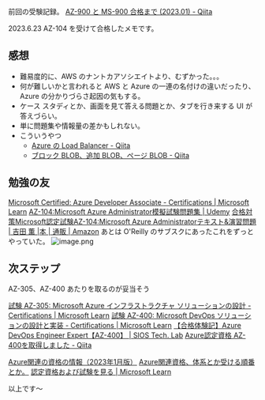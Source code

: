 前回の受験記録。
[AZ-900 と MS-900 合格まで (2023.01) - Qiita](https://qiita.com/e99h2121/items/4ee69f047e555990065d)

2023.6.23 AZ-104 を受けて合格したメモです。

## 感想
- 難易度的に、AWS のナントカアソシエイトより、むずかった。。。
- 何が難しいかと言われると AWS と Azure の一連の名付けの違いだったり、Azure の分かりづらさ起因の気もする。
- ケース スタディとか、画面を見て答える問題とか、タブを行き来する UI が答えづらい。
- 単に問題集や情報量の差かもしれない。
- こういうやつ
    - [Azure の Load Balancer - Qiita](https://qiita.com/e99h2121/items/61121923a500391c76bc)
    - [ブロック BLOB、追加 BLOB、ページ BLOB - Qiita](https://qiita.com/e99h2121/items/30fccc49b38001a3d368)


## 勉強の友

[Microsoft Certified: Azure Developer Associate - Certifications | Microsoft Learn](https://learn.microsoft.com/ja-jp/certifications/azure-developer/)
[AZ-104:Microsoft Azure Administrator模擬試験問題集 | Udemy](https://www.udemy.com/course/az-104azure-administrator-associate/)
[合格対策Microsoft認定試験AZ-104:Microsoft Azure Administratorテキスト&演習問題 | 吉田 薫 |本 | 通販 | Amazon](https://www.amazon.co.jp/%E5%90%88%E6%A0%BC%E5%AF%BE%E7%AD%96Microsoft%E8%AA%8D%E5%AE%9A%E8%A9%A6%E9%A8%93AZ-104-Microsoft-Azure-Administrator%E3%83%86%E3%82%AD%E3%82%B9%E3%83%88-%E6%BC%94%E7%BF%92%E5%95%8F%E9%A1%8C/dp/4865943080/)
あとは O'Reilly のサブスクにあったこれをずっとやっていた。
![image.png](https://qiita-image-store.s3.ap-northeast-1.amazonaws.com/0/93824/97b394f1-0ed9-17d8-9e49-bc1447c3ef95.png)



## 次ステップ

AZ-305、AZ-400 あたりを取るのが妥当そう

[試験 AZ-305: Microsoft Azure インフラストラクチャ ソリューションの設計 - Certifications | Microsoft Learn](https://learn.microsoft.com/ja-jp/certifications/exams/az-305/)
[試験 AZ-400: Microsoft DevOps ソリューションの設計と実装 - Certifications | Microsoft Learn](https://learn.microsoft.com/ja-jp/certifications/exams/az-400/)
[【合格体験記】Azure DevOps Engineer Expert【AZ-400】 | SIOS Tech. Lab](https://tech-lab.sios.jp/archives/33168)
[Azure認定資格 AZ-400を取得しました - Qiita](https://qiita.com/shingo_kawahara/items/1e0d371276d264fe65fc)

[Azure関連の資格の情報（2023年1月版）](https://zenn.dev/tomot/articles/80cbfb818e7c27)
[Azure関連資格、体系とか受ける順番とか。](https://zenn.dev/tomot/articles/c60883beaf3c5e)
[認定資格および試験を見る | Microsoft Learn](https://learn.microsoft.com/ja-jp/certifications/browse/?expanded=azure&products=azure)


以上です～
